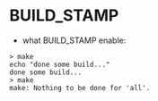 # BUILD_STAMP

* what BUILD_STAMP enable:
```
> make
echo "done some build..."
done some build...
> make
make: Nothing to be done for 'all'.
```